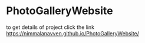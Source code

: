 # PhotoGalleryWebsite
to get details of project click the link
 https://nimmalanavven.github.io/PhotoGalleryWebsite/
